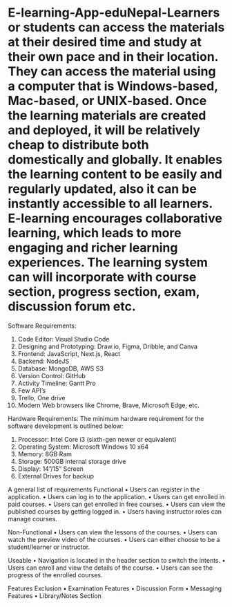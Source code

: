 # E-learning-App-eduNepal-Learners or students can access the materials at their desired time and study at their own pace and in their location. They can access the material using a computer that is Windows-based, Mac-based, or UNIX-based. Once the learning materials are created and deployed, it will be relatively cheap to distribute both domestically and globally. It enables the learning content to be easily and regularly updated, also it can be instantly accessible to all learners. E-learning encourages collaborative learning, which leads to more engaging and richer learning experiences. The learning system can will incorporate with course section, progress section, exam, discussion forum etc.

Software Requirements:
1. Code Editor: Visual Studio Code
2. Designing and Prototyping: Draw.io, Figma, Dribble, and Canva
3. Frontend: JavaScript, Next.js, React
4. Backend: NodeJS
5. Database: MongoDB, AWS S3
6. Version Control: GitHub
7. Activity Timeline: Gantt Pro
8. Few API’s
9. Trello, One drive
10. Modern Web browsers like Chrome, Brave, Microsoft Edge, etc.

Hardware Requirements:
The minimum hardware requirement for the software development is outlined below:
1. Processor: Intel Core i3 (sixth-gen newer or equivalent)
2. Operating System: Microsoft Windows 10 x64
3. Memory: 8GB Ram
4. Storage: 500GB internal storage drive
5. Display: 14”/15” Screen
6. External Drives for backup

A general list of requirements
Functional
• Users can register in the application.
• Users can log in to the application.
• Users can get enrolled in paid courses.
• Users can get enrolled in free courses.
• Users can view the published courses by getting logged in.
• Users having instructor roles can manage courses.

Non-Functional
• Users can view the lessons of the courses.
• Users can watch the preview video of the courses.
• Users can either choose to be a student/learner or instructor.

Useable
• Navigation is located in the header section to switch the intents.
• Users can enroll and view the details of the course.
• Users can see the progress of the enrolled courses.

Features Exclusion
• Examination Features
• Discussion Form
• Messaging Features
• Library/Notes Section
